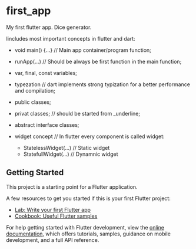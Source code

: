 # first_app

My first flutter app.
Dice generator.

Iincludes most important concepts in flutter and dart:
- void main() {...} // Main app container/program function;
- runApp(...) // Should be always be first function in the main function;
- var, final, const variables;
- typezation // dart implements strong typization for a better performance and compilation;
- public classes;
- privat classes; // should be started from _underline;
- abstract interface classes;

- widget concept // In flutter every component is called widget:
    - StatelessWidget(...) // Static widget
    - StatefullWidget(...) // Dynamnic widget 

    

## Getting Started

This project is a starting point for a Flutter application.

A few resources to get you started if this is your first Flutter project:

- [Lab: Write your first Flutter app](https://docs.flutter.dev/get-started/codelab)
- [Cookbook: Useful Flutter samples](https://docs.flutter.dev/cookbook)

For help getting started with Flutter development, view the
[online documentation](https://docs.flutter.dev/), which offers tutorials,
samples, guidance on mobile development, and a full API reference.
